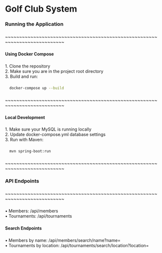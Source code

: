 <h1 align="left">Golf Club System</h1>

###

<h3 align="left">Running the Application</h3>

###

<p align="left">~~~~~~~~~~~~~~~~~~~~~~~~~~~~~~~~~~~~~~~~~~~~~~~~~~~~~~~~~~~~~~~~~~~~~~~~~~~</p>

###

<h4 align="left">Using Docker Compose</h4>

###

<p align="left">1. Clone the repository<br>2. Make sure you are in the project root directory<br>3. Build and run:</p>

###

 ```bash
   docker-compose up --build
   ```

###

<p align="left">~~~~~~~~~~~~~~~~~~~~~~~~~~~~~~~~~~~~~~~~~~~~~~~~~~~~~~~~~~~~~~~~~~~~~~~~~~~</p>

###

<h4 align="left">Local Development</h4>

###

<p align="left">1. Make sure your MySQL is running locally<br>2. Update docker-compose.yml database settings<br>3. Run with Maven:</p>

###

 ```bash
   mvn spring-boot:run
   ```

###

<p align="left">~~~~~~~~~~~~~~~~~~~~~~~~~~~~~~~~~~~~~~~~~~~~~~~~~~~~~~~~~~~~~~~~~~~~~~~~~~~</p>

###

<h3 align="left">API Endpoints</h3>

###

<p align="left">~~~~~~~~~~~~~~~~~~~~~~~~~~~~~~~~~~~~~~~~~~~~~~~~~~~~~~~~~~~~~~~~~~~~~~~~~~~</p>

###

<p align="left">• Members: /api/members<br>• Tournaments: /api/tournaments</p>

###

<h4 align="left">Search Endpoints</h4>

###

<p align="left">• Members by name: /api/members/search/name?name=<br>• Tournaments by location: /api/tournaments/search/location?location=</p>

###
